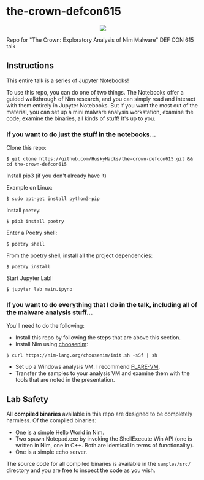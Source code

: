 # the-crown-defcon615

<p align="center">
<img src="https://user-images.githubusercontent.com/57866415/149668922-0e0be26e-a174-4a2c-99e8-607d0cbe9883.png">
</p>


Repo for "The Crown: Exploratory Analysis of Nim Malware" DEF CON 615 talk

## Instructions
This entire talk is a series of Jupyter Notebooks!

To use this repo, you can do one of two things. The Notebooks offer a guided walkthrough of Nim research, and you can simply read and interact with them entirely in Jupyter Notebooks. But if you want the most out of the material, you can set up a mini malware analysis workstation, examine the code, examine the binaries, all kinds of stuff! It's up to you. 

### If you want to do just the stuff in the notebooks...
Clone this repo:
```
$ git clone https://github.com/HuskyHacks/the-crown-defcon615.git && cd the-crown-defcon615
```
Install pip3 (if you don't already have it)

Example on Linux:
```
$ sudo apt-get install python3-pip
```
Install `poetry`:
```
$ pip3 install poetry
```
Enter a Poetry shell:
```
$ poetry shell
```
From the poetry shell, install all the project dependencies:
```
$ poetry install
```
Start Jupyter Lab!
```
$ jupyter lab main.ipynb
```

### If you want to do everything that I do in the talk, including all of the malware analysis stuff...
You'll need to do the following:

- Install this repo by following the steps that are above this section.
- Install Nim using [choosenim](https://github.com/dom96/choosenim):
```
$ curl https://nim-lang.org/choosenim/init.sh -sSf | sh
```
- Set up a Windows analysis VM. I recommend [FLARE-VM](https://github.com/mandiant/flare-vm).
- Transfer the samples to your analysis VM and examine them with the tools that are noted in the presentation.

## Lab Safety
All **compiled binaries** available in this repo are designed to be completely harmless. Of the compiled binaries:
- One is a simple Hello World in Nim.
- Two spawn Notepad.exe by invoking the ShellExecute Win API (one is written in Nim, one in C++. Both are identical in terms of functionality).
- One is a simple echo server.

The source code for all compiled binaries is available in the `samples/src/` directory and you are free to inspect the code as you wish.
